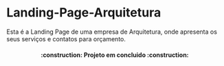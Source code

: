 # Landing-Page-Arquitetura
Esta é a Landing Page de uma empresa de Arquitetura, onde apresenta os seus serviços e contatos para orçamento.

<h4 align="center"> 
    :construction:  Projeto em concluido  :construction:
</h4>



